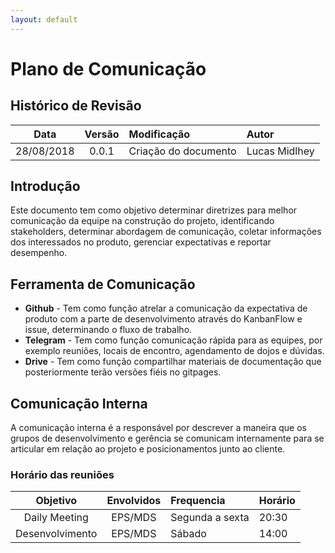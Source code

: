 ```yaml
---
layout: default
---
```


# Plano de Comunicação

## Histórico de Revisão

| Data       | Versão |           Modificação           | Autor          |
| :---------:|:------:|:--------------------------------|:---------------|
| 28/08/2018 | 0.0.1  |        Criação do documento     | Lucas Midlhey |


## Introdução

Este documento tem como objetivo determinar diretrizes para melhor comunicação da equipe na construção do projeto, identificando stakeholders, determinar abordagem de comunicação, coletar informações dos interessados no produto, gerenciar expectativas e reportar desempenho.

## Ferramenta de Comunicação

* **Github** - Tem como função atrelar a comunicação da expectativa de produto com a parte de desenvolvimento através do KanbanFlow e issue, determinando o fluxo de trabalho.
* **Telegram** - Tem como função comunicação rápida para as equipes, por exemplo reuniões, locais de encontro, agendamento de dojos e dúvidas.
* **Drive** - Tem como função compartilhar materiais de documentação que posteriormente terão versões fiéis no gitpages.

## Comunicação Interna

A comunicação interna é a responsável por descrever a maneira que os grupos de desenvolvimento e gerência se comunicam internamente para se articular em relação ao projeto e posicionamentos junto ao cliente.

### Horário das reuniões

| **Objetivo**       | **Envolvidos** |           **Frequencia**          | **Horário**          |
| :---------:|:------:|:--------------------------------|:---------------|
| Daily Meeting | EPS/MDS  |        Segunda a sexta    | 20:30 |
| Desenvolvimento | EPS/MDS | Sábado | 14:00 | 
